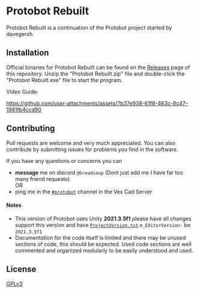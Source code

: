 # Protobot Rebuilt

Protobot Rebuilt is a continuation of the Protobot project started by davegersh.

## Installation

Official binaries for Protobot Rebuilt can be found on the [Releases]() page of this repository. Unzip the "Protobot Rebuilt.zip" file and double-click the "Protobot Rebuilt.exe" file to start the program.

Video Guide: 

https://github.com/user-attachments/assets/7b37e938-61f8-463c-8c47-1981fb4ccd90



## Contributing

Pull requests are welcome and very much appreciated. You can also contribute by submitting issues for problems you find in the software.

If you have any questions or concerns you can
* **message** me on discord `@breadsoup` (Dont just add me I have far too many friend requests)\
 *OR*
* ping me in the [`#protobot`](https://discord.gg/ZPKqEYbD4t) channel in the Vex Cad Server

#### Notes
- This version of Protobot uses Unity **2021.3.5f1** please have all changes support this version and have [`ProjectVersion.txt`](https://github.com/BreadSoup/Protobot-Rebuilt/blob/main/ProjectSettings/ProjectVersion.txt) `m_EditorVersion:` be `2021.3.5f1`
- Documentation for the code itself is limited and there may be unused sections of code, this should be expected.
Used code sections are well commented and organized modularly to be easily understood and used.
 
## License

[GPLv3](https://choosealicense.com/licenses/gpl-3.0/)
